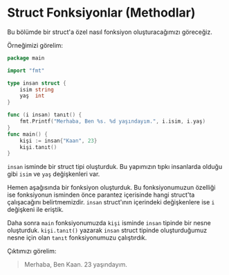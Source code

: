 # Struct Fonksiyonlar (Methodlar)

Bu bölümde bir struct'a özel nasıl fonksiyon oluşturacağımızı göreceğiz.

Örneğimizi görelim:

```go
package main

import "fmt"

type insan struct {
	isim string
	yaş  int
}

func (i insan) tanıt() {
	fmt.Printf("Merhaba, Ben %s. %d yaşındayım.", i.isim, i.yaş)
}
func main() {
	kişi := insan{"Kaan", 23}
	kişi.tanıt()
}
```

`insan` isminde bir struct tipi oluşturduk. Bu yapımızın tıpkı insanlarda olduğu gibi `isim` ve `yaş` değişkenleri var.

Hemen aşağısında bir fonksiyon oluşturduk. Bu fonksiyonumuzun özelliği ise fonksiyonun isminden önce parantez içerisinde hangi struct'ta çalışacağını belirtmemizdir. `insan` struct'ının içerindeki değişkenlere ise `i` değişkeni ile eriştik.

Daha sonra `main` fonksiyonumuzda `kişi` isminde `insan` tipinde bir nesne oluşturduk. `kişi.tanıt()` yazarak `insan` struct tipinde oluşturduğumuz nesne için olan `tanıt` fonksiyonumuzu çalıştırdık.

Çıktımızı görelim:

> Merhaba, Ben Kaan. 23 yaşındayım.
